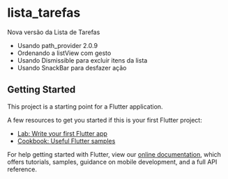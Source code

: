 # lista_tarefas

Nova versão da Lista de Tarefas

- Usando path_provider 2.0.9
- Ordenando a listView com gesto
- Usando Dismissible para excluir itens da lista
- Usando SnackBar para desfazer ação

## Getting Started

This project is a starting point for a Flutter application.

A few resources to get you started if this is your first Flutter project:

- [Lab: Write your first Flutter app](https://flutter.dev/docs/get-started/codelab)
- [Cookbook: Useful Flutter samples](https://flutter.dev/docs/cookbook)

For help getting started with Flutter, view our
[online documentation](https://flutter.dev/docs), which offers tutorials,
samples, guidance on mobile development, and a full API reference.
